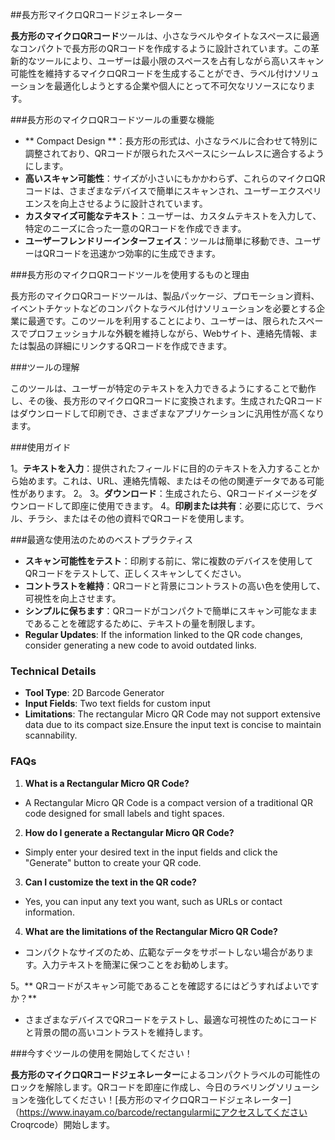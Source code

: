 ##長方形マイクロQRコードジェネレーター

**長方形のマイクロQRコード**ツールは、小さなラベルやタイトなスペースに最適なコンパクトで長方形のQRコードを作成するように設計されています。この革新的なツールにより、ユーザーは最小限のスペースを占有しながら高いスキャン可能性を維持するマイクロQRコードを生成することができ、ラベル付けソリューションを最適化しようとする企業や個人にとって不可欠なリソースになります。

###長方形のマイクロQRコードツールの重要な機能

-  ** Compact Design **：長方形の形式は、小さなラベルに合わせて特別に調整されており、QRコードが限られたスペースにシームレスに適合するようにします。
-  **高いスキャン可能性**：サイズが小さいにもかかわらず、これらのマイクロQRコードは、さまざまなデバイスで簡単にスキャンされ、ユーザーエクスペリエンスを向上させるように設計されています。
-  **カスタマイズ可能なテキスト**：ユーザーは、カスタムテキストを入力して、特定のニーズに合った一意のQRコードを作成できます。
-  **ユーザーフレンドリーインターフェイス**：ツールは簡単に移動でき、ユーザーはQRコードを迅速かつ効率的に生成できます。

###長方形のマイクロQRコードツールを使用するものと理由

長方形のマイクロQRコードツールは、製品パッケージ、プロモーション資料、イベントチケットなどのコンパクトなラベル付けソリューションを必要とする企業に最適です。このツールを利用することにより、ユーザーは、限られたスペースでプロフェッショナルな外観を維持しながら、Webサイト、連絡先情報、または製品の詳細にリンクするQRコードを作成できます。

###ツールの理解

このツールは、ユーザーが特定のテキストを入力できるようにすることで動作し、その後、長方形のマイクロQRコードに変換されます。生成されたQRコードはダウンロードして印刷でき、さまざまなアプリケーションに汎用性が高くなります。

###使用ガイド

1。**テキストを入力**：提供されたフィールドに目的のテキストを入力することから始めます。これは、URL、連絡先情報、またはその他の関連データである可能性があります。
2。
3。**ダウンロード**：生成されたら、QRコードイメージをダウンロードして即座に使用できます。
4。**印刷または共有**：必要に応じて、ラベル、チラシ、またはその他の資料でQRコードを使用します。

###最適な使用法のためのベストプラクティス

-  **スキャン可能性をテスト**：印刷する前に、常に複数のデバイスを使用してQRコードをテストして、正しくスキャンしてください。
-  **コントラストを維持**：QRコードと背景にコントラストの高い色を使用して、可視性を向上させます。
-  **シンプルに保ちます**：QRコードがコンパクトで簡単にスキャン可能なままであることを確認するために、テキストの量を制限します。
- **Regular Updates**: If the information linked to the QR code changes, consider generating a new code to avoid outdated links.

### Technical Details

- **Tool Type**: 2D Barcode Generator
- **Input Fields**: Two text fields for custom input
- **Limitations**: The rectangular Micro QR Code may not support extensive data due to its compact size.Ensure the input text is concise to maintain scannability.

### FAQs

1. **What is a Rectangular Micro QR Code?**
- A Rectangular Micro QR Code is a compact version of a traditional QR code designed for small labels and tight spaces.

2. **How do I generate a Rectangular Micro QR Code?**
- Simply enter your desired text in the input fields and click the "Generate" button to create your QR code.

3. **Can I customize the text in the QR code?**
- Yes, you can input any text you want, such as URLs or contact information.

4. **What are the limitations of the Rectangular Micro QR Code?**
- コンパクトなサイズのため、広範なデータをサポートしない場合があります。入力テキストを簡潔に保つことをお勧めします。

5。** QRコードがスキャン可能であることを確認するにはどうすればよいですか？**
- さまざまなデバイスでQRコードをテストし、最適な可視性のためにコードと背景の間の高いコントラストを維持します。

###今すぐツールの使用を開始してください！

**長方形のマイクロQRコードジェネレーター**によるコンパクトラベルの可能性のロックを解除します。QRコードを即座に作成し、今日のラベリングソリューションを強化してください！[長方形のマイクロQRコードジェネレーター]（https://www.inayam.co/barcode/rectangularmiにアクセスしてください Croqrcode）開始します。